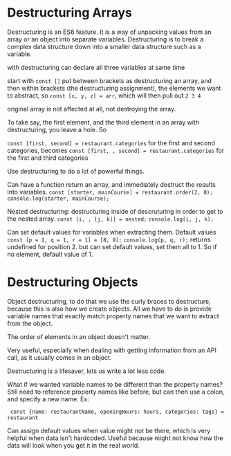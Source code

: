 # Destructuring Arrays

Destructuring is an ES6 feature. It is a way of unpacking values from an array or an object into separate variables. Destructuring is to break a complex data structure down into a smaller data structure such as a variable.

with destructuring can declare all three variables at same time

start with `const []` put between brackets as destructuring an array, and then within brackets (the destructuring assignment), the elements we want to abstract, so `const [x, y, z] = arr`, which will then pull out `2 3 4`

original array is not affected at all, not destroying the array.

To take say, the first element, and the third element in an array with destructuring, you leave a hole. So

`const [first, second] = restaurant.categories` for the first and second categories, becomes `const [first, , second] = restaurant.categories` for the first and third categories

Use destructuring to do a lot of powerful things.

Can have a function return an array, and immediately destruct the results into variables.
`const [starter, mainCourse] = restaurant.order(2, 0);`
`console.log(starter, mainCourse);`

Nested destructuring:
destructuring inside of descruturing in order to get to the nested array.
`const [i, , [j, k]] = nested;`
`console.log(i, j, k);`

Can set default values for variables when extracting them.
Default values
`const [p = 1, q = 1, r = 1] = [8, 9];`
`console.log(p, q, r);`
returns undefined for position 2.
but can set default values, set them all to 1. So if no element, default value of 1.

# Destructuring Objects

Object destructuring, to do that we use the curly braces to destructure, because this is also how we create objects. All we have to do is provide variable names that exactly match property names that we want to extract from the object.

The order of elements in an object doesn't matter.

Very useful, especially when dealing with getting information from an API call, as it usually comes in an object.

Destructuring is a lifesaver, lets us write a lot less code.

What if we wanted variable names to be different than the property names? Still need to reference property names like before, but can then use a colon, and specify a new name. Ex:

` const {name: restaurantName, openingHours: hours, categories: tags} = restaurant`

Can assign default values when value might not be there, which is very helpful when data isn't hardcoded. Useful because might not know how the data will look when you get it in the real world.
